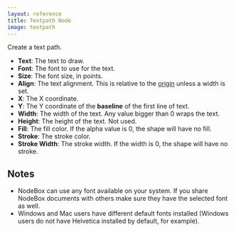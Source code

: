 ```yaml
---
layout: reference
title: Textpath Node
image: textpath
---
```

Create a text path.

* **Text**: The text to draw.
* **Font**: The font to use for the text.
* **Size**: The font size, in points.
* **Align**: The text alignment. This is relative to the [origin][] unless a width is set.
* **X**: The X coordinate.
* **Y**: The Y coordinate of the **baseline** of the first line of text.
* **Width**: The width of the text. Any value bigger than 0 wraps the text. 
* **Height**: The height of the text. Not used.
* **Fill**: The fill color. If the alpha value is 0, the shape will have no fill.
* **Stroke**: The stroke color.
* **Stroke Width**: The stroke width. If the width is 0, the shape will have no stroke.

Notes
-----
* NodeBox can use any font available on your system. If you share NodeBox documents with others make sure they have the selected font as well. 
* Windows and Mac users have different default fonts installed (Windows users do not have Helvetica installed by default, for example).

[origin]: /documentation/using/coordinates.html